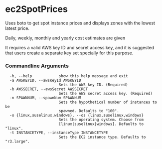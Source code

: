 ec2SpotPrices
=============

Uses boto to get spot instance prices and displays zones with the lowest
latest price.

Daily, weekly, monthly and yearly cost estimates are given

It requires a valid AWS key ID and secret access key, and it is suggested
that users create a separate key set specially for this purpose.

### Commandline Arguments
```
  -h, --help            show this help message and exit
  -a AWSKEYID, --awsKeyId AWSKEYID
                        Sets the AWS key ID. (Required)
  -b AWSSECRET, --awsSecret AWSSECRET
                        Sets the AWS secret access key. (Required)
  -n SPAWNNUM, --spawnNum SPAWNNUM
                        Sets the hypothetical number of instances to be
                        spawned. Defaults to "100".
  -o {linux,suselinux,windows}, --os {linux,suselinux,windows}
                        Sets the operating system. Choose from
                        [linux|suselinux|windows]. Defaults to "linux".
  -t INSTANCETYPE, --instanceType INSTANCETYPE
                        Sets the EC2 instance type. Defaults to "r3.large".
```
